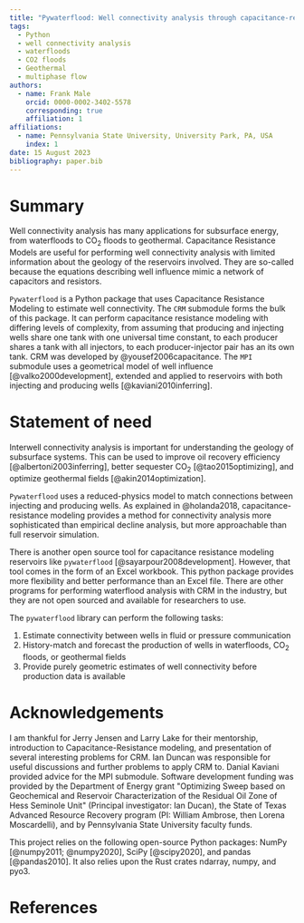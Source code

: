 ```yaml
---
title: "Pywaterflood: Well connectivity analysis through capacitance-resistance modeling"
tags:
  - Python
  - well connectivity analysis
  - waterfloods
  - CO2 floods
  - Geothermal
  - multiphase flow
authors:
  - name: Frank Male
    orcid: 0000-0002-3402-5578
    corresponding: true
    affiliation: 1
affiliations:
  - name: Pennsylvania State University, University Park, PA, USA
    index: 1
date: 15 August 2023
bibliography: paper.bib
---
```


# Summary

Well connectivity analysis has many applications for subsurface energy, from waterfloods to CO$_2$ floods to geothermal. Capacitance Resistance Models are useful for performing well connectivity analysis with limited information about the geology of the reservoirs involved. They are so-called because the equations describing well influence mimic a network of capacitors and resistors.

`Pywaterflood` is a Python package that uses Capacitance Resistance Modeling to estimate well connectivity. The `CRM` submodule forms the bulk of this package. It can perform capacitance resistance modeling with differing levels of complexity, from assuming that producing and injecting wells share one tank with one universal time constant, to each producer shares a tank with all injectors, to each producer-injector pair has an its own tank. CRM was developed by @yousef2006capacitance. The `MPI` submodule uses a geometrical model of well influence [@valko2000development], extended and applied to reservoirs with both injecting and producing wells [@kaviani2010inferring].

# Statement of need

Interwell connectivity analysis is important for understanding the geology of subsurface systems. This can be used to improve oil recovery efficiency [@albertoni2003inferring], better sequester CO$_2$ [@tao2015optimizing], and optimize geothermal fields [@akin2014optimization].

`Pywaterflood` uses a reduced-physics model to match connections between injecting and producing wells. As explained in @holanda2018, capacitance-resistance modeling provides a method for connectivity analysis more sophisticated than empirical decline analysis, but more approachable than full reservoir simulation.

There is another open source tool for capacitance resistance modeling reservoirs like `pywaterflood` [@sayarpour2008development]. However, that tool comes in the form of an Excel workbook. This python package provides more flexibility and better performance than an Excel file. There are other programs for performing waterflood analysis with CRM in the industry, but they are not open sourced and available for researchers to use.

The `pywaterflood` library can perform the following tasks:

1. Estimate connectivity between wells in fluid or pressure communication
2. History-match and forecast the production of wells in waterfloods, CO$_2$ floods, or geothermal fields
3. Provide purely geometric estimates of well connectivity before production data is available

# Acknowledgements

I am thankful for Jerry Jensen and Larry Lake for their mentorship, introduction to Capacitance-Resistance modeling, and presentation of several interesting problems for CRM. Ian Duncan was responsible for useful discussions and further problems to apply CRM to. Danial Kaviani provided advice for the MPI submodule. Software development funding was provided by the Department of Energy grant "Optimizing Sweep based on Geochemical and Reservoir Characterization of the Residual Oil Zone of Hess Seminole Unit" (Principal investigator: Ian Ducan), the State of Texas Advanced Resource Recovery program (PI: William Ambrose, then Lorena Moscardelli), and by Pennsylvania State University faculty funds.

This project relies on the following open-source Python packages: NumPy
[@numpy2011; @numpy2020], SciPy [@scipy2020], and
pandas [@pandas2010]. It also relies upon the Rust crates ndarray, numpy, and pyo3.

# References
